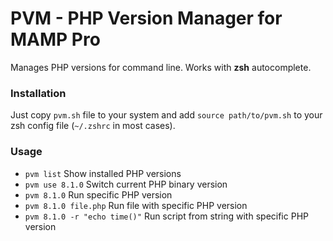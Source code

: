 # PVM - PHP Version Manager for MAMP Pro

Manages PHP versions for command line. Works with **zsh** autocomplete.

### Installation

Just copy `pvm.sh` file to your system and add `source path/to/pvm.sh` to your zsh config file (`~/.zshrc` in most cases).

### Usage

 - `pvm list`                          Show installed PHP versions
 - `pvm use 8.1.0`                     Switch current PHP binary version
 - `pvm 8.1.0`                         Run specific PHP version
 - `pvm 8.1.0 file.php`                Run file with specific PHP version
 - `pvm 8.1.0 -r "echo time()"`        Run script from string with specific PHP version
